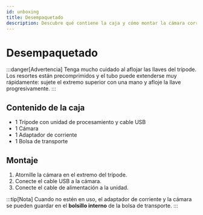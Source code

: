 ```yaml
---
id: unboxing
title: Desempaquetado
description: Descubre qué contiene la caja y cómo montar la cámara correctamente.
---
```


# Desempaquetado

:::danger[Advertencia]
Tenga mucho cuidado al aflojar las llaves del trípode. Los resortes están precomprimidos y el tubo puede extenderse muy rápidamente: sujete el extremo superior con una mano y afloje la llave progresivamente.
:::

## Contenido de la caja

- 1 Trípode con unidad de procesamiento y cable USB
- 1 Cámara
- 1 Adaptador de corriente
- 1 Bolsa de transporte

## Montaje

1. Atornille la cámara en el extremo del trípode.
2. Conecte el cable USB a la cámara.
3. Conecte el cable de alimentación a la unidad.

:::tip[Nota]
Cuando no estén en uso, el adaptador de corriente y la cámara se pueden guardar en el **bolsillo interno** de la bolsa de transporte.
:::
